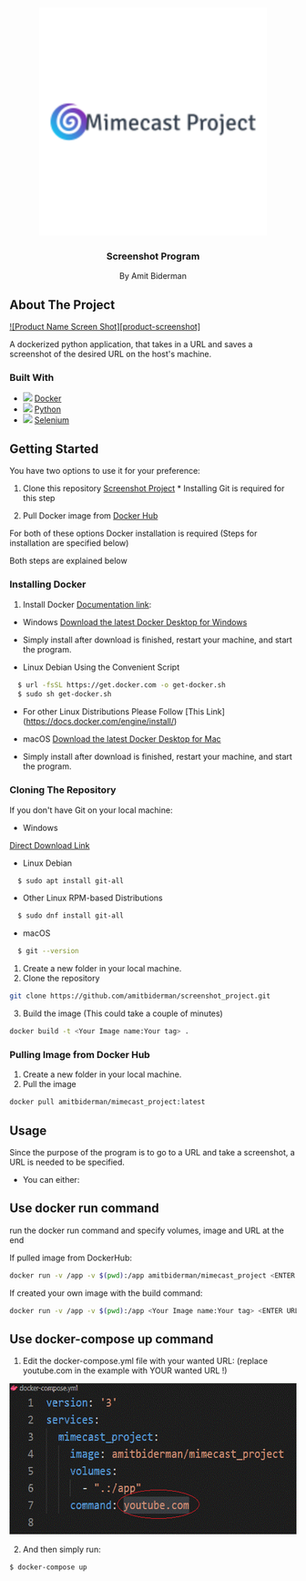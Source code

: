 
<!-- PROJECT LOGO -->
<br />
<p align="center">
  <a href="https://github.com/amitbiderman/screenshot_project">
    <img src="images/logo.png" alt="Logo" width="400" height="400">
  </a>

  <h3 align="center">Screenshot Program</h3>

  <p align="center">
   By Amit Biderman
  </p>
</p>


<!-- ABOUT THE PROJECT -->
## About The Project

[![Product Name Screen Shot][product-screenshot]](https://example.com)

A dockerized python application, that takes in a URL and saves a screenshot of the desired URL on the host's machine.

### Built With

* <img src="https://img.icons8.com/dusk/30/000000/docker.png"/> [Docker](https://www.docker.com/m)
* <img src="https://img.icons8.com/color/30/000000/python.png"/> [Python](https://www.python.org/)
* <img src="https://img.icons8.com/officel/30/000000/selenium-test-automation.png"/> [Selenium](https://www.selenium.dev/)



<!-- GETTING STARTED -->
## Getting Started

You have two options to use it for your preference:

1. Clone this repository [Screenshot Project](https://github.com/amitbiderman/screenshot_project)
       * Installing Git is required for this step

2. Pull Docker image from [Docker Hub](https://hub.docker.com/) 

For both of these options Docker installation is required (Steps for installation are specified below)

Both steps are explained below

### Installing Docker

1. Install Docker [Documentation link](https://docs.docker.com/get-docker/):

* Windows
[Download the latest Docker Desktop for Windows](https://hub.docker.com/editions/community/docker-ce-desktop-windows/)

- Simply install after download is finished, restart your machine, and start the program.


* Linux Debian Using the Convenient Script
```sh
  $ url -fsSL https://get.docker.com -o get-docker.sh
  $ sudo sh get-docker.sh
  ```
  
* For other Linux Distributions Please Follow [This Link] (https://docs.docker.com/engine/install/)


* macOS
[Download the latest Docker Desktop for Mac](https://hub.docker.com/editions/community/docker-ce-desktop-mac/)

- Simply install after download is finished, restart your machine, and start the program.



### Cloning The Repository

If you don't have Git on your local machine:
* Windows

[Direct Download Link](https://git-scm.com/download/win)


* Linux Debian
```sh
  $ sudo apt install git-all
  ```
* Other Linux RPM-based Distributions
```sh
  $ sudo dnf install git-all
  ```
* macOS
```sh
  $ git --version
  ```


1. Create a new folder in your local machine.
2. Clone the repository
  ```sh
  git clone https://github.com/amitbiderman/screenshot_project.git
  ```

3. Build the image (This could take a couple of minutes)
  ```sh
  docker build -t <Your Image name:Your tag> .
  ```


### Pulling Image from Docker Hub

1. Create a new folder in your local machine.
2. Pull the image
  ```sh
  docker pull amitbiderman/mimecast_project:latest
  ```


<!-- USAGE EXAMPLES -->
## Usage
Since the purpose of the program is to go to a URL and take a screenshot, a URL is needed to be specified.

* You can either:

## Use docker run command

run the docker run command and specify volumes, image and URL at the end

If pulled image from DockerHub:
  ```sh
 docker run -v /app -v $(pwd):/app amitbiderman/mimecast_project <ENTER URL HERE>
  ```
If created your own image with the build command:
  ```sh
 docker run -v /app -v $(pwd):/app <Your Image name:Your tag> <ENTER URL HERE>
  ```
  
 
 ## Use docker-compose up command
 
1. Edit the docker-compose.yml file with your wanted URL: (replace youtube.com in the example with YOUR wanted URL !)

<a href="https://github.com/amitbiderman/screenshot_project">
    <img src="images/docker-compose.png" alt="Logo" width="594" height="266">
  </a>

2. And then  simply run:

  ```sh
  $ docker-compose up
  ```
